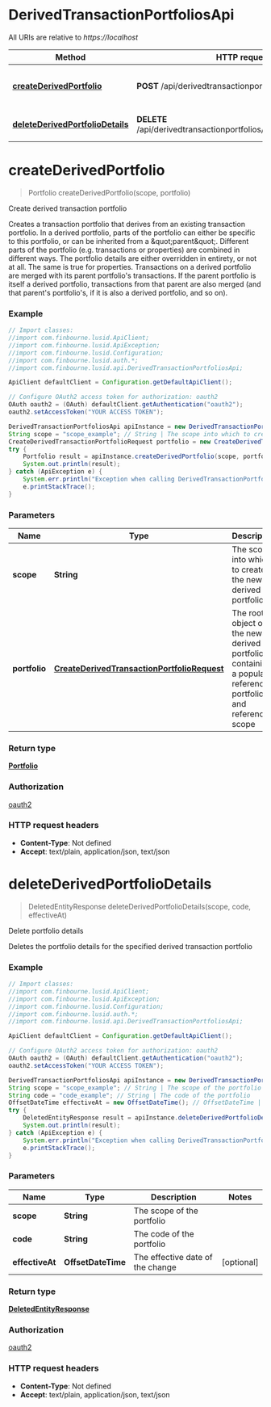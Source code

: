 # DerivedTransactionPortfoliosApi

All URIs are relative to *https://localhost*

Method | HTTP request | Description
------------- | ------------- | -------------
[**createDerivedPortfolio**](DerivedTransactionPortfoliosApi.md#createDerivedPortfolio) | **POST** /api/derivedtransactionportfolios/{scope} | Create derived transaction portfolio
[**deleteDerivedPortfolioDetails**](DerivedTransactionPortfoliosApi.md#deleteDerivedPortfolioDetails) | **DELETE** /api/derivedtransactionportfolios/{scope}/{code}/details | Delete portfolio details


<a name="createDerivedPortfolio"></a>
# **createDerivedPortfolio**
> Portfolio createDerivedPortfolio(scope, portfolio)

Create derived transaction portfolio

Creates a transaction portfolio that derives from an existing transaction portfolio. In a derived portfolio, parts of the portfolio can either be specific to this portfolio, or can be inherited from a \&quot;parent\&quot;. Different parts of the portfolio (e.g. transactions or properties) are combined in different ways. The portfolio details are either overridden in entirety, or not at all. The same is true for properties. Transactions on a derived portfolio are merged with its parent portfolio&#39;s transactions. If the parent portfolio is itself a derived portfolio, transactions from that parent are also merged (and that parent&#39;s portfolio&#39;s, if it is also a derived portfolio, and so on).

### Example
```java
// Import classes:
//import com.finbourne.lusid.ApiClient;
//import com.finbourne.lusid.ApiException;
//import com.finbourne.lusid.Configuration;
//import com.finbourne.lusid.auth.*;
//import com.finbourne.lusid.api.DerivedTransactionPortfoliosApi;

ApiClient defaultClient = Configuration.getDefaultApiClient();

// Configure OAuth2 access token for authorization: oauth2
OAuth oauth2 = (OAuth) defaultClient.getAuthentication("oauth2");
oauth2.setAccessToken("YOUR ACCESS TOKEN");

DerivedTransactionPortfoliosApi apiInstance = new DerivedTransactionPortfoliosApi();
String scope = "scope_example"; // String | The scope into which to create the new derived portfolio
CreateDerivedTransactionPortfolioRequest portfolio = new CreateDerivedTransactionPortfolioRequest(); // CreateDerivedTransactionPortfolioRequest | The root object of the new derived portfolio, containing a populated reference portfolio id and reference scope
try {
    Portfolio result = apiInstance.createDerivedPortfolio(scope, portfolio);
    System.out.println(result);
} catch (ApiException e) {
    System.err.println("Exception when calling DerivedTransactionPortfoliosApi#createDerivedPortfolio");
    e.printStackTrace();
}
```

### Parameters

Name | Type | Description  | Notes
------------- | ------------- | ------------- | -------------
 **scope** | **String**| The scope into which to create the new derived portfolio |
 **portfolio** | [**CreateDerivedTransactionPortfolioRequest**](CreateDerivedTransactionPortfolioRequest.md)| The root object of the new derived portfolio, containing a populated reference portfolio id and reference scope | [optional]

### Return type

[**Portfolio**](Portfolio.md)

### Authorization

[oauth2](../README.md#oauth2)

### HTTP request headers

 - **Content-Type**: Not defined
 - **Accept**: text/plain, application/json, text/json

<a name="deleteDerivedPortfolioDetails"></a>
# **deleteDerivedPortfolioDetails**
> DeletedEntityResponse deleteDerivedPortfolioDetails(scope, code, effectiveAt)

Delete portfolio details

Deletes the portfolio details for the specified derived transaction portfolio

### Example
```java
// Import classes:
//import com.finbourne.lusid.ApiClient;
//import com.finbourne.lusid.ApiException;
//import com.finbourne.lusid.Configuration;
//import com.finbourne.lusid.auth.*;
//import com.finbourne.lusid.api.DerivedTransactionPortfoliosApi;

ApiClient defaultClient = Configuration.getDefaultApiClient();

// Configure OAuth2 access token for authorization: oauth2
OAuth oauth2 = (OAuth) defaultClient.getAuthentication("oauth2");
oauth2.setAccessToken("YOUR ACCESS TOKEN");

DerivedTransactionPortfoliosApi apiInstance = new DerivedTransactionPortfoliosApi();
String scope = "scope_example"; // String | The scope of the portfolio
String code = "code_example"; // String | The code of the portfolio
OffsetDateTime effectiveAt = new OffsetDateTime(); // OffsetDateTime | The effective date of the change
try {
    DeletedEntityResponse result = apiInstance.deleteDerivedPortfolioDetails(scope, code, effectiveAt);
    System.out.println(result);
} catch (ApiException e) {
    System.err.println("Exception when calling DerivedTransactionPortfoliosApi#deleteDerivedPortfolioDetails");
    e.printStackTrace();
}
```

### Parameters

Name | Type | Description  | Notes
------------- | ------------- | ------------- | -------------
 **scope** | **String**| The scope of the portfolio |
 **code** | **String**| The code of the portfolio |
 **effectiveAt** | **OffsetDateTime**| The effective date of the change | [optional]

### Return type

[**DeletedEntityResponse**](DeletedEntityResponse.md)

### Authorization

[oauth2](../README.md#oauth2)

### HTTP request headers

 - **Content-Type**: Not defined
 - **Accept**: text/plain, application/json, text/json

